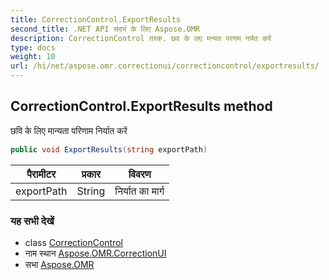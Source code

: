 ```yaml
---
title: CorrectionControl.ExportResults
second_title: .NET API संदर्भ के लिए Aspose.OMR
description: CorrectionControl तरक. छव के लए मन्यत परणम नर्यत करें
type: docs
weight: 10
url: /hi/net/aspose.omr.correctionui/correctioncontrol/exportresults/
---
```

## CorrectionControl.ExportResults method

छवि के लिए मान्यता परिणाम निर्यात करें

```csharp
public void ExportResults(string exportPath)
```

| पैरामीटर | प्रकार | विवरण |
| --- | --- | --- |
| exportPath | String | निर्यात का मार्ग |

### यह सभी देखें

* class [CorrectionControl](../)
* नाम स्थान [Aspose.OMR.CorrectionUI](../../correctioncontrol/)
* सभा [Aspose.OMR](../../../)


